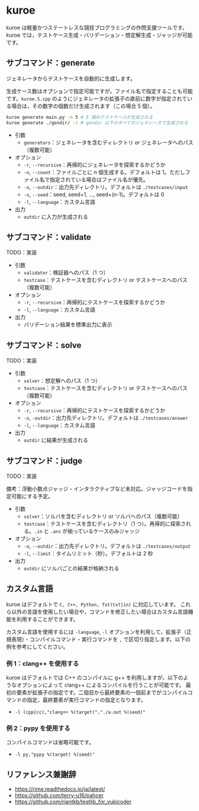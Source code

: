 # kuroe

kuroe は軽量かつステートレスな競技プログラミングの作問支援ツールです。
kuroe では，テストケース生成・バリデーション・想定解生成・ジャッジが可能です。

## サブコマンド：generate

ジェネレータからテストケースを自動的に生成します。

生成ケース数はオプションで指定可能ですが，ファイル名で指定することも可能です。`kuroe.5.cpp` のようにジェネレータの拡張子の直前に数字が指定されている場合は，その数字の個数だけ生成されます（この場合 5 個）。

```bash
kuroe generate main.py -n 5 # 5 個のテストケースが生成される
kuroe generate ./gendir/ -r # gendir 以下のすべてのジェネレータで生成される
```

- 引数
  - `generators`：ジェネレータを含むディレクトリ or ジェネレータへのパス（複数可能）
- オプション
  - `-r`, `--recursive`：再帰的にジェネレータを探索するかどうか
  - `-n`, `--count`：ファイルごとに n 個生成する。デフォルトは 1。ただしファイル名で指定されている場合はファイル名が優先。
  - `-o`, `--outdir`：出力先ディレクトリ。デフォルトは `./testcases/input`
  - `-s`, `--seed`：seed, seed+1, ..., seed+(n-1)。デフォルトは 0
  - `-l`, `--language`：カスタム言語
- 出力
  - `outdir` に入力が生成される

## サブコマンド：validate

TODO：実装

- 引数
  - `validator`：検証器へのパス（1 つ）
  - `testcase`：テストケースを含むディレクトリ or テストケースへのパス（複数可能）
- オプション
  - `-r`, `--recursive`：再帰的にテストケースを探索するかどうか
  - `-l`, `--language`：カスタム言語
- 出力
  - バリデーション結果を標準出力に表示

## サブコマンド：solve

TODO：実装

- 引数
  - `solver`：想定解へのパス（1 つ）
  - `testcase`：テストケースを含むディレクトリ or テストケースへのパス（複数可能）
- オプション
  - `-r`, `--recursive`：再帰的にテストケースを探索するかどうか
  - `-o`, `-outdir`：出力先ディレクトリ。デフォルトは `./testcases/answer`
  - `-l`, `--language`：カスタム言語
- 出力
  - `outdir` に結果が生成される

## サブコマンド：judge

TODO：実装

備考：浮動小数点ジャッジ・インタラクティブなど未対応。ジャッジコードを指定可能にする予定。

- 引数
  - `solver`：ソルバを含むディレクトリ or ソルバへのパス（複数可能）
  - `testcase`：テストケースを含むディレクトリ（1 つ）。再帰的に探索される。`.in` と `.ans` が揃っているケースのみジャッジ
- オプション
  - `-o`, `--outdir`：出力先ディレクトリ。デフォルトは `./testcases/output`
  - `-l`, `--limit`：タイムリミット（秒）。デフォルトは 2 秒
- 出力
  - `outdir` にソルバごとの結果が格納される

## カスタム言語

kuroe はデフォルトで `C, C++, Python, Txt(txt|in)` に対応しています。
これら以外の言語を使用したい場合や，コマンドを修正したい場合はカスタム言語機能を利用することができます。

カスタム言語を使用するには `-language`, `-l` オプションを利用して，拡張子（正規表現）・コンパイルコマンド・実行コマンドを `,` で区切り指定します。以下の例を参考にしてください。

### 例 1：clang++ を使用する

kuroe はデフォルトでは C++ のコンパイルに g++ を利用しますが，以下のようなオプションによって clang++ によるコンパイルを行うことが可能です。
最初の要素が拡張子の指定です。二個目から最終要素の一個前までがコンパイルコマンドの指定，最終要素が実行コマンドの指定となります。

- `-l (cpp|cc),"clang++ %(target)","./a.out %(seed)"`

### 例 2：pypy を使用する

コンパイルコマンドは省略可能です。

- `-l py,"pypy %(target) %(seed)"`

## リファレンス兼謝辞

- <https://rime.readthedocs.io/ja/latest/>
- <https://github.com/terry-u16/pahcer>
- <https://github.com/riantkb/testlib_for_yukicoder>
